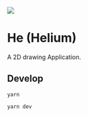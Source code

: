 ![](https://github.com/shengjie77/he/workflows/CI/badge.svg)
  
# He (Helium)

A 2D drawing Application.

## Develop

```shell
yarn

yarn dev
```
